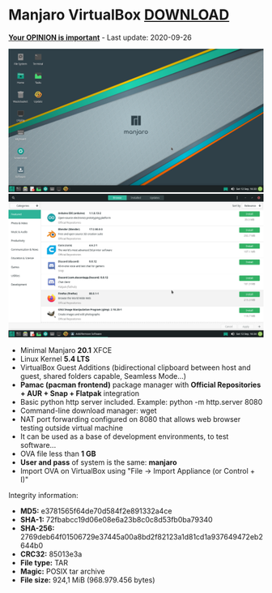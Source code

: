 # Manjaro VirtualBox [DOWNLOAD](https://github.com/Virtual-Machines/Manjaro-VirtualBox/releases/download/latest/Manjaro.ova)
[**Your OPINION is important**](https://github.com/Virtual-Machines/Manjaro-VirtualBox/issues/1) - Last update: 2020-09-26

![Manjaro](https://raw.githubusercontent.com/Virtual-Machines/Manjaro-VirtualBox/master/manjaro.png)
![Pamac](https://raw.githubusercontent.com/Virtual-Machines/Manjaro-VirtualBox/master/pamac.png)

- Minimal Manjaro **20.1** XFCE
- Linux Kernel **5.4 LTS**
- VirtualBox Guest Additions (bidirectional clipboard between host and guest, shared folders capable, Seamless Mode...)
- **Pamac (pacman frontend)** package manager with **Official Repositories + AUR + Snap + Flatpak** integration
- Basic python http server included. Example: python -m http.server 8080
- Command-line download manager: wget
- NAT port forwarding configured on 8080 that allows web browser testing outside virtual machine
- It can be used as a base of development environments, to test software...
- OVA file less than **1 GB**
- **User and pass** of system is the same: **manjaro**
- Import OVA on VirtualBox using "File -> Import Appliance (or Control + I)"

Integrity information:
- **MD5:**  e3781565f64de70d584f2e891332a4ce
- **SHA-1:**  72fbabcc19d06e08e6a23b8c0c8d53fb0ba79340
- **SHA-256:**  2769deb64f01506729e37445a00a8bd2f82123a1d81cd1a937649472eb2644b0
- **CRC32:**  85013e3a
- **File type:**  TAR
- **Magic:**  POSIX tar archive
- **File size:**  924,1 MiB (968.979.456 bytes)
